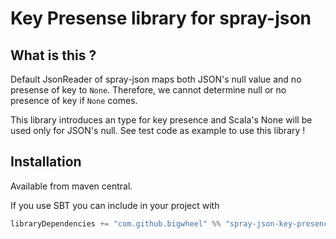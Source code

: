 # Key Presense library for spray-json

## What is this ?

Default JsonReader of spray-json maps both JSON's null value and no presense of key to `None`.
Therefore, we cannot determine null or no presence of key if `None` comes.

This library introduces an type for key presence and Scala's None will be used only for JSON's null.
See test code as example to use this library !

## Installation

Available from maven central.

If you use SBT you can include in your project with

```scala
libraryDependencies += "com.github.bigwheel" %% "spray-json-key-presence" % "<any-version>"
```
